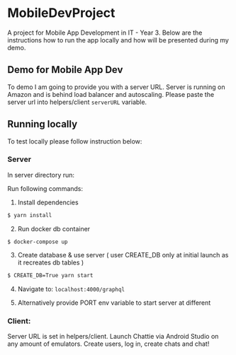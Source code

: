 # MobileDevProject
A project for Mobile App Development in IT - Year 3.
Below are the instructions how to run the app locally and how will be presented during my demo.

## Demo for Mobile App Dev

To demo I am going to provide you with a server URL. Server is running on Amazon and is behind load balancer and autoscaling.
Please paste the server url into helpers/client `serverURL` variable.

## Running locally

To test locally please follow instruction below:

### Server
In server directory run:

Run following commands:

1. Install dependencies
 ```sh 
$ yarn install
```
2. Run docker db container
```
$ docker-compose up
```
3. Create database & use server ( user CREATE_DB only at initial launch as it recreates db tables )
```sh
$ CREATE_DB=True yarn start
```
4. Navigate to: `localhost:4000/graphql`

4. Alternatively provide PORT env variable to start server at different 

### Client:

Server URL is set in helpers/client. Launch Chattie via Android Studio on any amount of emulators. Create users, log in, create chats and chat!
